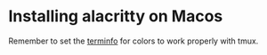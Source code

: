 # Installing alacritty on Macos

Remember to set the [terminfo](https://github.com/alacritty/alacritty/blob/master/INSTALL.md#terminfo) for colors to work properly with tmux.

